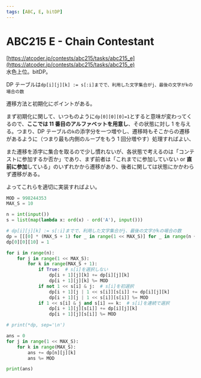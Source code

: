 ```yaml
---
tags: [ABC, E, bitDP]
---
```


# ABC215 E - Chain Contestant

[https://atcoder.jp/contests/abc215/tasks/abc215_e](https://atcoder.jp/contests/abc215/tasks/abc215_e)  
水色上位。bitDP。

DP テーブルは`dp[i][j][k] := s[:i]までで、利用した文字集合がj、最後の文字がkの場合の数`

遷移方法と初期化にポイントがある。

まず初期化に関して、いつものように`dp[0][0][0]=1`とすると意味が変わってくるので、**ここでは 11 番目のアルファベットを用意し**、その状態に対し 1 を与える。つまり、DP テーブルの`k`の添字分を一つ増やし、遷移時もそこからの遷移があるように（つまり最も内側のループをもう 1 回分増やす）処理すればよい、

また遷移を添字に集合を取るので少し慣れないが、各状態で考えるのは「コンテストに参加するか否か」であり、まず前者は「これまでに参加していない or **直前に参加**している」のいずれかから遷移があり、後者に関しては状態にかかわらず遷移がある。

よってこれらを適切に実装すればよい。

```py
MOD = 998244353
MAX_S = 10

n = int(input())
s = list(map(lambda x: ord(x) - ord('A'), input()))

# dp[i][j][k] := s[:i]までで、利用した文字集合がj、最後の文字がkの場合の数
dp = [[[0] * (MAX_S + 1) for _ in range(1 << MAX_S)] for _ in range(n + 1)]
dp[0][0][10] = 1

for i in range(n):
    for j in range(1 << MAX_S):
        for k in range(MAX_S + 1):
            if True:  # s[i]を選択しない
                dp[i + 1][j][k] += dp[i][j][k]
                dp[i + 1][j][k] %= MOD
            if not 1 << s[i] & j:  # s[i]を初選択
                dp[i + 1][j | 1 << s[i]][s[i]] += dp[i][j][k]
                dp[i + 1][j | 1 << s[i]][s[i]] %= MOD
            if 1 << s[i] & j and s[i] == k:  # s[i]を連続で選択
                dp[i + 1][j][s[i]] += dp[i][j][k]
                dp[i + 1][j][s[i]] %= MOD

# print(*dp, sep='\n')

ans = 0
for j in range(1 << MAX_S):
    for k in range(MAX_S):
        ans += dp[n][j][k]
        ans %= MOD

print(ans)

```
